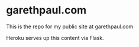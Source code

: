 garethpaul.com
==============

This is the repo for my public site at garethpaul.com

Heroku serves up this content via Flask.
